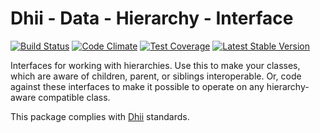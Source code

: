 # Dhii - Data - Hierarchy - Interface

[![Build Status](https://travis-ci.org/dhii/data-hierarchy-interface.svg?branch=master)](https://travis-ci.org/dhii/data-hierarchy-interface)
[![Code Climate](https://codeclimate.com/github/dhii/data-hierarchy-interface/badges/gpa.svg)](https://codeclimate.com/github/dhii/data-hierarchy-interface)
[![Test Coverage](https://codeclimate.com/github/dhii/data-hierarchy-interface/badges/coverage.svg)](https://codeclimate.com/github/dhii/data-hierarchy-interface/coverage)
[![Latest Stable Version](https://poser.pugx.org/dhii/data-hierarchy-interface/version)](https://packagist.org/packages/dhii/data-hierarchy-interface)

Interfaces for working with hierarchies. Use this to make your classes, which
are aware of children, parent, or siblings interoperable. Or, code against
these interfaces to make it possible to operate on any hierarchy-aware
compatible class.

This package complies with [Dhii] standards.

[Dhii]: https://github.com/Dhii/dhii
